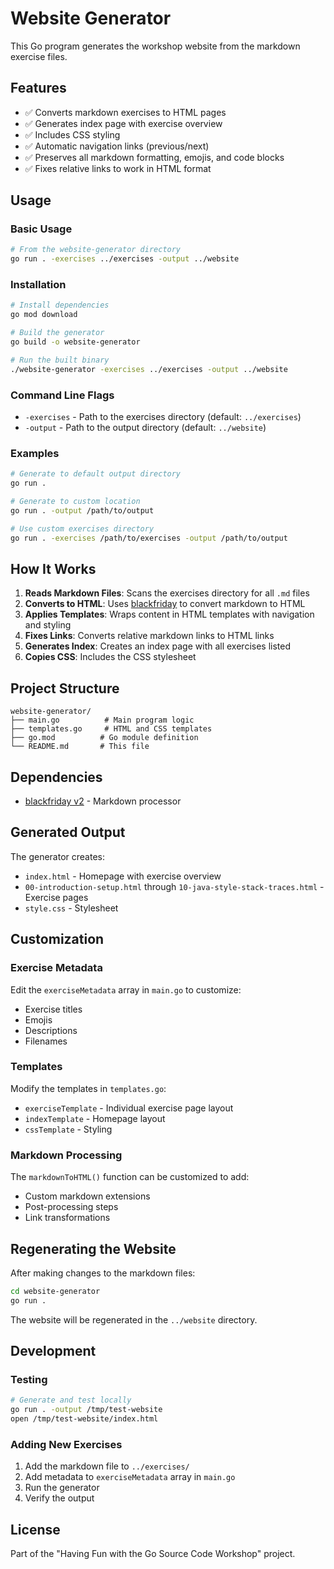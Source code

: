 # Website Generator

This Go program generates the workshop website from the markdown exercise files.

## Features

- ✅ Converts markdown exercises to HTML pages
- ✅ Generates index page with exercise overview
- ✅ Includes CSS styling
- ✅ Automatic navigation links (previous/next)
- ✅ Preserves all markdown formatting, emojis, and code blocks
- ✅ Fixes relative links to work in HTML format

## Usage

### Basic Usage

```bash
# From the website-generator directory
go run . -exercises ../exercises -output ../website
```

### Installation

```bash
# Install dependencies
go mod download

# Build the generator
go build -o website-generator

# Run the built binary
./website-generator -exercises ../exercises -output ../website
```

### Command Line Flags

- `-exercises` - Path to the exercises directory (default: `../exercises`)
- `-output` - Path to the output directory (default: `../website`)

### Examples

```bash
# Generate to default output directory
go run .

# Generate to custom location
go run . -output /path/to/output

# Use custom exercises directory
go run . -exercises /path/to/exercises -output /path/to/output
```

## How It Works

1. **Reads Markdown Files**: Scans the exercises directory for all `.md` files
2. **Converts to HTML**: Uses [blackfriday](https://github.com/russross/blackfriday) to convert markdown to HTML
3. **Applies Templates**: Wraps content in HTML templates with navigation and styling
4. **Fixes Links**: Converts relative markdown links to HTML links
5. **Generates Index**: Creates an index page with all exercises listed
6. **Copies CSS**: Includes the CSS stylesheet

## Project Structure

```
website-generator/
├── main.go          # Main program logic
├── templates.go     # HTML and CSS templates
├── go.mod          # Go module definition
└── README.md       # This file
```

## Dependencies

- [blackfriday v2](https://github.com/russross/blackfriday) - Markdown processor

## Generated Output

The generator creates:

- `index.html` - Homepage with exercise overview
- `00-introduction-setup.html` through `10-java-style-stack-traces.html` - Exercise pages
- `style.css` - Stylesheet

## Customization

### Exercise Metadata

Edit the `exerciseMetadata` array in `main.go` to customize:
- Exercise titles
- Emojis
- Descriptions
- Filenames

### Templates

Modify the templates in `templates.go`:
- `exerciseTemplate` - Individual exercise page layout
- `indexTemplate` - Homepage layout
- `cssTemplate` - Styling

### Markdown Processing

The `markdownToHTML()` function can be customized to add:
- Custom markdown extensions
- Post-processing steps
- Link transformations

## Regenerating the Website

After making changes to the markdown files:

```bash
cd website-generator
go run .
```

The website will be regenerated in the `../website` directory.

## Development

### Testing

```bash
# Generate and test locally
go run . -output /tmp/test-website
open /tmp/test-website/index.html
```

### Adding New Exercises

1. Add the markdown file to `../exercises/`
2. Add metadata to `exerciseMetadata` array in `main.go`
3. Run the generator
4. Verify the output

## License

Part of the "Having Fun with the Go Source Code Workshop" project.
